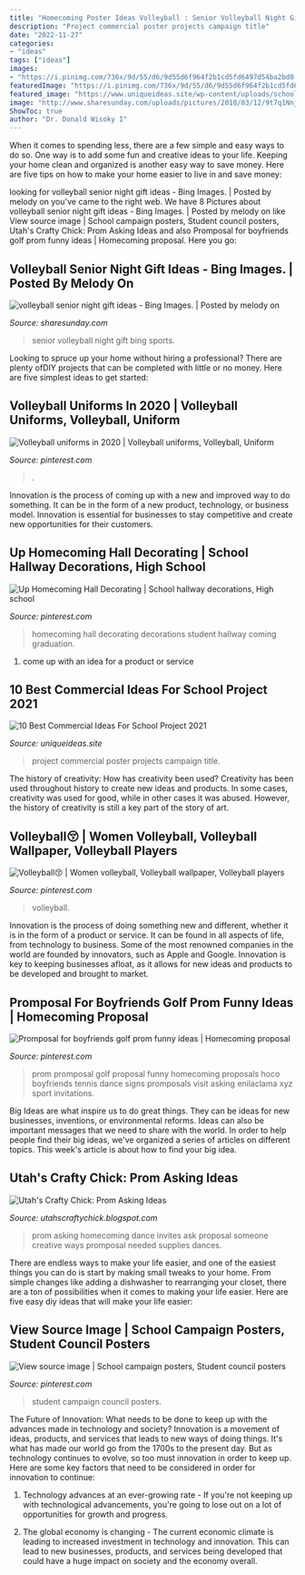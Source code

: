 ```yaml
---
title: "Homecoming Poster Ideas Volleyball : Senior Volleyball Night Gift Bing Sports"
description: "Project commercial poster projects campaign title"
date: "2022-11-27"
categories:
- "ideas"
tags: ["ideas"]
images:
- "https://i.pinimg.com/736x/9d/55/d6/9d55d6f964f2b1cd5fd6497d54ba2bd0.jpg"
featuredImage: "https://i.pinimg.com/736x/9d/55/d6/9d55d6f964f2b1cd5fd6497d54ba2bd0.jpg"
featured_image: "https://www.uniqueideas.site/wp-content/uploads/school-campaign-poster-kids-school-projects-pinterest-school-3.jpg"
image: "http://www.sharesunday.com/uploads/pictures/2018/03/12/9t7q1NnjLkgd4AosuCEH1520881204.jpg"
ShowToc: true
author: "Dr. Donald Wisoky I"
---
```



When it comes to spending less, there are a few simple and easy ways to do so. One way is to add some fun and creative ideas to your life. Keeping your home clean and organized is another easy way to save money. Here are five tips on how to make your home easier to live in and save money: 

	

		
looking for volleyball senior night gift ideas - Bing Images. | Posted by melody on you've came to the right web. We have 8 Pictures about volleyball senior night gift ideas - Bing Images. | Posted by melody on like View source image | School campaign posters, Student council posters, Utah&#039;s Crafty Chick: Prom Asking Ideas and also Promposal for boyfriends golf prom funny ideas | Homecoming proposal. Here you go:
		
    
## Volleyball Senior Night Gift Ideas - Bing Images. | Posted By Melody On

<img loading=lazy src="http://www.sharesunday.com/uploads/pictures/2018/03/12/9t7q1NnjLkgd4AosuCEH1520881204.jpg" onerror="this.onerror=null;this.src='https://tse4.mm.bing.net/th?id=OIP.Y_KUfFsibJasdkLslGJxEwHaJ3&amp;pid=15.1';" alt="volleyball senior night gift ideas - Bing Images. | Posted by melody on">

_Source: sharesunday.com_

>senior volleyball night gift bing sports. 

	

Looking to spruce up your home without hiring a professional? There are plenty ofDIY projects that can be completed with little or no money. Here are five simplest ideas to get started: 

    
## Volleyball Uniforms In 2020 | Volleyball Uniforms, Volleyball, Uniform

<img loading=lazy src="https://i.pinimg.com/736x/0a/67/e2/0a67e26af8e1adb52b42a5b3cde59f6a.jpg" onerror="this.onerror=null;this.src='https://tse2.mm.bing.net/th?id=OIP.uoqsy0jtNTzWes8-vjEMCQHaQB&amp;pid=15.1';" alt="Volleyball uniforms in 2020 | Volleyball uniforms, Volleyball, Uniform">

_Source: pinterest.com_

>. 

	

Innovation is the process of coming up with a new and improved way to do something. It can be in the form of a new product, technology, or business model. Innovation is essential for businesses to stay competitive and create new opportunities for their customers.

    
## Up Homecoming Hall Decorating | School Hallway Decorations, High School

<img loading=lazy src="https://i.pinimg.com/736x/66/7d/4a/667d4a0ccaf99b3c2453fb84d211865d.jpg" onerror="this.onerror=null;this.src='https://tse3.mm.bing.net/th?id=OIP.ZjggnV40MQXggGmKyiB49QHaJ3&amp;pid=15.1';" alt="Up Homecoming Hall Decorating | School hallway decorations, High school">

_Source: pinterest.com_

>homecoming hall decorating decorations student hallway coming graduation. 

	

1. come up with an idea for a product or service

    
## 10 Best Commercial Ideas For School Project 2021

<img loading=lazy src="https://www.uniqueideas.site/wp-content/uploads/school-campaign-poster-kids-school-projects-pinterest-school-3.jpg" onerror="this.onerror=null;this.src='https://tse1.mm.bing.net/th?id=OIP.LSJWkVlUaieXJA83WfiK4QHaJ4&amp;pid=15.1';" alt="10 Best Commercial Ideas For School Project 2021">

_Source: uniqueideas.site_

>project commercial poster projects campaign title. 

	

The history of creativity: How has creativity been used?
Creativity has been used throughout history to create new ideas and products. In some cases, creativity was used for good, while in other cases it was abused. However, the history of creativity is still a key part of the story of art.

    
## Volleyball😚 | Women Volleyball, Volleyball Wallpaper, Volleyball Players

<img loading=lazy src="https://i.pinimg.com/736x/33/4f/1a/334f1ac9a7f0534dcaebf608f5229c47.jpg" onerror="this.onerror=null;this.src='https://tse4.mm.bing.net/th?id=OIP.PEcUxgITEmO5bG__U6FLnQHaJQ&amp;pid=15.1';" alt="Volleyball😚 | Women volleyball, Volleyball wallpaper, Volleyball players">

_Source: pinterest.com_

>volleyball. 

	

Innovation is the process of doing something new and different, whether it is in the form of a product or service. It can be found in all aspects of life, from technology to business. Some of the most renowned companies in the world are founded by innovators, such as Apple and Google. Innovation is key to keeping businesses afloat, as it allows for new ideas and products to be developed and brought to market.

    
## Promposal For Boyfriends Golf Prom Funny Ideas | Homecoming Proposal

<img loading=lazy src="https://i.pinimg.com/originals/bd/a1/3c/bda13cfee1c1080e099d8515a92c576c.jpg" onerror="this.onerror=null;this.src='https://tse3.mm.bing.net/th?id=OIP.cujZI0UrDTeImb6Loye7aQHaJ4&amp;pid=15.1';" alt="Promposal for boyfriends golf prom funny ideas | Homecoming proposal">

_Source: pinterest.com_

>prom promposal golf proposal funny homecoming proposals hoco boyfriends tennis dance signs promposals visit asking enilaclama xyz sport invitations. 

	

Big Ideas are what inspire us to do great things. They can be ideas for new businesses, inventions, or environmental reforms. Ideas can also be important messages that we need to share with the world. In order to help people find their big ideas, we've organized a series of articles on different topics. This week's article is about how to find your big idea.

    
## Utah&#039;s Crafty Chick: Prom Asking Ideas

<img loading=lazy src="http://4.bp.blogspot.com/-uPWeGLEMCEA/TZ4bKg_hDwI/AAAAAAAAAMY/NhCm7bLDZFY/s1600/IMG_4692.JPG" onerror="this.onerror=null;this.src='https://tse4.mm.bing.net/th?id=OIP.5xNiUc33fy7On2av10PxSgHaJ6&amp;pid=15.1';" alt="Utah&#039;s Crafty Chick: Prom Asking Ideas">

_Source: utahscraftychick.blogspot.com_

>prom asking homecoming dance invites ask proposal someone creative ways promposal needed supplies dances. 

	

There are endless ways to make your life easier, and one of the easiest things you can do is start by making small tweaks to your home. From simple changes like adding a dishwasher to rearranging your closet, there are a ton of possibilities when it comes to making your life easier. Here are five easy diy ideas that will make your life easier: 

    
## View Source Image | School Campaign Posters, Student Council Posters

<img loading=lazy src="https://i.pinimg.com/736x/9d/55/d6/9d55d6f964f2b1cd5fd6497d54ba2bd0.jpg" onerror="this.onerror=null;this.src='https://tse1.mm.bing.net/th?id=OIP.0hS4K6MFPvU4aeqKmbsxuwHaJ3&amp;pid=15.1';" alt="View source image | School campaign posters, Student council posters">

_Source: pinterest.com_

>student campaign council posters. 

	

The Future of Innovation: What needs to be done to keep up with the advances made in technology and society?
Innovation is a movement of ideas, products, and services that leads to new ways of doing things. It's what has made our world go from the 1700s to the present day. But as technology continues to evolve, so too must innovation in order to keep up. Here are some key factors that need to be considered in order for innovation to continue:
1. Technology advances at an ever-growing rate - If you're not keeping up with technological advancements, you're going to lose out on a lot of opportunities for growth and progress.

2. The global economy is changing - The current economic climate is leading to increased investment in technology and innovation. This can lead to new businesses, products, and services being developed that could have a huge impact on society and the economy overall.


